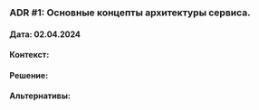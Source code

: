 ### ADR #1: Основные концепты архитектуры сервиса.
#### Дата: 02.04.2024

#### Контекст:

#### Решение:

#### Альтернативы:
